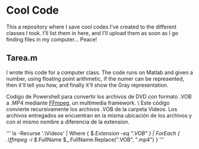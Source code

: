 # Cool Code

This a repository where I save cool codes I've created to the different classes I took. I'll list them in here, and I'll upload them as soon as I go finding files in my computer...
Peace!


## Tarea.m

I wrote this code for a computer class. The code runs on Matlab and given a number, using floating point arithmetic, if the numer can be represented, then it'll tell you how, and finally it'll show the Gray representation.

Codigo de Powershell para convertir los archivos de DVD con formato .VOB a .MP4 mediante [FFmpeg](https://ffmpeg.org/documentation.html), un multimedia framework. \\
Este código convierte recursivamente los archivos .VOB de la carpeta Videos. Los archivos entregados se encuentran en la misma ubicación de los archivos y con el mismo nombre a diferencia de la extension.

'''
ls -Recurse '.\Videos' | Where { $_.Extension -eq ".VOB" } | ForEach { .\ffmpeg -i $_.FullName $_.FullName.Replace(".VOB", ".mp4") }
'''
